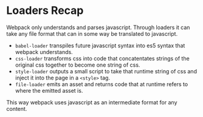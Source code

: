 # Loaders Recap

Webpack only understands and parses javascript. Through loaders it can take any file format that can in some way be translated to javascript.

- `babel-loader` transpiles future javascript syntax into es5 syntax that webpack understands.
- `css-loader` transforms css into code that concatentates strings of the original css together to become one string of css.
- `style-loader` outputs a small script to take that runtime string of css and inject it into the page in a `<style>` tag.
- `file-loader` emits an asset and returns code that at runtime refers to where the emitted asset is.

This way webpack uses javascript as an intermediate format for any content.
